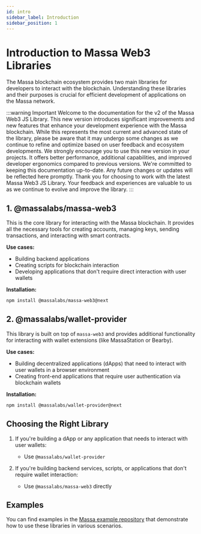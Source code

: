```yaml
---
id: intro
sidebar_label: Introduction
sidebar_position: 1
---
```


# Introduction to Massa Web3 Libraries

The Massa blockchain ecosystem provides two main libraries for developers to interact with the blockchain. Understanding these libraries and their purposes is crucial for efficient development of applications on the Massa network.

:::warning Important
Welcome to the documentation for the v2 of the Massa Web3 JS Library. This new version introduces significant improvements and new features that enhance your development experience with the Massa blockchain.
While this represents the most current and advanced state of the library, please be aware that it may undergo some changes as we continue to refine and optimize based on user feedback and ecosystem developments.
We strongly encourage you to use this new version in your projects. It offers better performance, additional capabilities, and improved developer ergonomics compared to previous versions.
We're committed to keeping this documentation up-to-date. Any future changes or updates will be reflected here promptly.
Thank you for choosing to work with the latest Massa Web3 JS Library. Your feedback and experiences are valuable to us as we continue to evolve and improve the library.
:::

## 1. @massalabs/massa-web3

This is the core library for interacting with the Massa blockchain. It provides all the necessary tools for creating accounts, managing keys, sending transactions, and interacting with smart contracts.

**Use cases:**

- Building backend applications
- Creating scripts for blockchain interaction
- Developing applications that don't require direct interaction with user wallets

**Installation:**

```bash
npm install @massalabs/massa-web3@next
```

## 2. @massalabs/wallet-provider

This library is built on top of `massa-web3` and provides additional functionality for interacting with wallet extensions (like MassaStation or Bearby).

**Use cases:**

- Building decentralized applications (dApps) that need to interact with user wallets in a browser environment
- Creating front-end applications that require user authentication via blockchain wallets

**Installation:**

```bash
npm install @massalabs/wallet-provider@next
```

<!-- **Important note:** If you're using `wallet-provider`, you don't need to separately install `massa-web3`, as it's included as a dependency. -->

## Choosing the Right Library

1. If you're building a dApp or any application that needs to interact with user wallets:

   - Use `@massalabs/wallet-provider`

2. If you're building backend services, scripts, or applications that don't require wallet interaction:
   - Use `@massalabs/massa-web3` directly

## Examples

You can find examples in the [Massa example repository](https://github.com/massalabs/massa-sc-examples) that demonstrate how to use these libraries in various scenarios.

